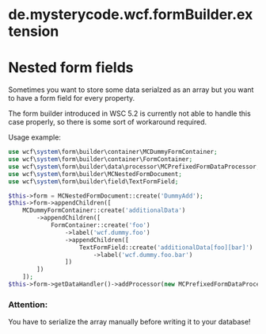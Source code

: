# de.mysterycode.wcf.formBuilder.extension

# Nested form fields
Sometimes you want to store some data serialzed as an array but you want to have a form field for every property.

The form builder introduced in WSC 5.2 is currently not able to handle this case properly, so there is some sort of workaround required. 

Usage example:

```PHP
use wcf\system\form\builder\container\MCDummyFormContainer;
use wcf\system\form\builder\container\FormContainer;
use wcf\system\form\builder\data\processor\MCPrefixedFormDataProcessor;
use wcf\system\form\builder\MCNestedFormDocument;
use wcf\system\form\builder\field\TextFormField;

$this->form = MCNestedFormDocument::create('DummyAdd');
$this->form->appendChildren([
	MCDummyFormContainer::create('additionalData')
        ->appendChildren([
            FormContainer::create('foo')
                ->label('wcf.dummy.foo')
                ->appendChildren([
                    TextFormField::create('additionalData[foo][bar]')
                        ->label('wcf.dummy.foo.bar')
                ])
        ])
    ]);
$this->form->getDataHandler()->addProcessor(new MCPrefixedFormDataProcessor('additionalData', 'additionalData'));
```

### Attention:
You have to serialize the array manually before writing it to your database!